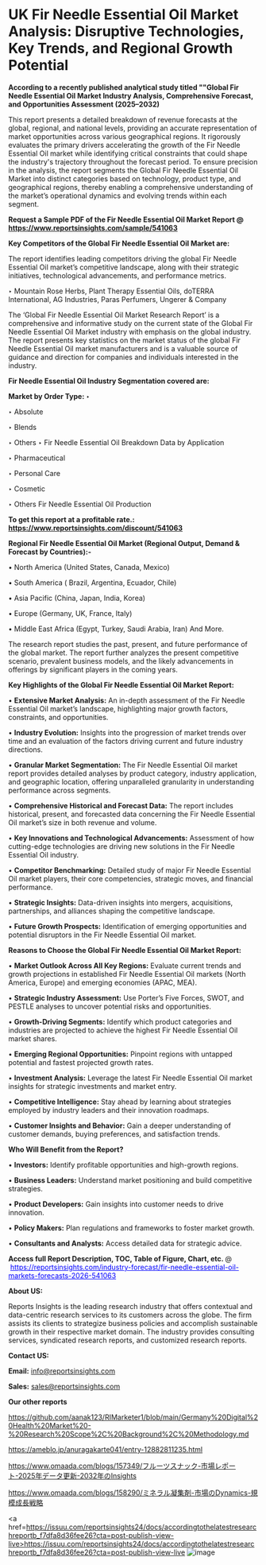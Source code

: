 # UK Fir Needle Essential Oil Market Analysis: Disruptive Technologies, Key Trends, and Regional Growth Potential

<strong>According to a recently published analytical study titled ""Global Fir Needle Essential Oil Market Industry Analysis, Comprehensive Forecast, and Opportunities Assessment (2025–2032)</strong>

This report presents a detailed breakdown of revenue forecasts at the global, regional, and national levels, providing an accurate representation of market opportunities across various geographical regions. It rigorously evaluates the primary drivers accelerating the growth of the Fir Needle Essential Oil market while identifying critical constraints that could shape the industry's trajectory throughout the forecast period. To ensure precision in the analysis, the report segments the Global Fir Needle Essential Oil Market into distinct categories based on technology, product type, and geographical regions, thereby enabling a comprehensive understanding of the market’s operational dynamics and evolving trends within each segment.

<strong>Request a Sample PDF of the Fir Needle Essential Oil Market Report </strong><strong>@<a href=https://www.reportsinsights.com/sample/541063 style=color:#0000ff;> https://www.reportsinsights.com/sample/541063</a></strong></font>

<strong>Key Competitors of the Global Fir Needle Essential Oil Market are:</strong>

The report identifies leading competitors driving the global Fir Needle Essential Oil market’s competitive landscape, along with their strategic initiatives, technological advancements, and performance metrics.

‣ Mountain Rose Herbs, Plant Therapy Essential Oils, doTERRA International, AG Industries, Paras Perfumers, Ungerer & Company

The ‘Global Fir Needle Essential Oil Market Research Report’ is a comprehensive and informative study on the current state of the Global Fir Needle Essential Oil Market industry with emphasis on the global industry. The report presents key statistics on the market status of the global Fir Needle Essential Oil market manufacturers and is a valuable source of guidance and direction for companies and individuals interested in the industry.

<strong>Fir Needle Essential Oil Industry Segmentation covered are:</strong>

<strong>Market by Order Type: </strong>
‣ 

‣ Absolute

‣ Blends

‣ Others
‣ Fir Needle Essential Oil Breakdown Data by Application

‣ Pharmaceutical

‣ Personal Care

‣ Cosmetic

‣ Others
Fir Needle Essential Oil Production

<strong>To get this report at a profitable rate.: <a href=https://www.reportsinsights.com/discount/541063 style=color:#0000ff;>https://www.reportsinsights.com/discount/541063</a></strong></font>

<strong>Regional Fir Needle Essential Oil Market (Regional Output, Demand &amp; Forecast by Countries):-</strong>

• North America (United States, Canada, Mexico)

• South America ( Brazil, Argentina, Ecuador, Chile)

• Asia Pacific (China, Japan, India, Korea)

• Europe (Germany, UK, France, Italy)

• Middle East Africa (Egypt, Turkey, Saudi Arabia, Iran) And More.

The research report studies the past, present, and future performance of the global market. The report further analyzes the present competitive scenario, prevalent business models, and the likely advancements in offerings by significant players in the coming years.

<strong>Key Highlights of the Global Fir Needle Essential Oil Market Report:</strong>

• <strong>Extensive Market Analysis:</strong> An in-depth assessment of the Fir Needle Essential Oil market’s landscape, highlighting major growth factors, constraints, and opportunities.

• <strong>Industry Evolution:</strong> Insights into the progression of market trends over time and an evaluation of the factors driving current and future industry directions.

• <strong>Granular Market Segmentation:</strong> The Fir Needle Essential Oil market report provides detailed analyses by product category, industry application, and geographic location, offering unparalleled granularity in understanding performance across segments.

• <strong>Comprehensive Historical and Forecast Data:</strong> The report includes historical, present, and forecasted data concerning the Fir Needle Essential Oil market’s size in both revenue and volume.

• <strong>Key Innovations and Technological Advancements:</strong> Assessment of how cutting-edge technologies are driving new solutions in the Fir Needle Essential Oil industry.

• <strong>Competitor Benchmarking:</strong> Detailed study of major Fir Needle Essential Oil market players, their core competencies, strategic moves, and financial performance.

• <strong>Strategic Insights:</strong> Data-driven insights into mergers, acquisitions, partnerships, and alliances shaping the competitive landscape.

• <strong>Future Growth Prospects:</strong> Identification of emerging opportunities and potential disruptors in the Fir Needle Essential Oil market.

<strong>Reasons to Choose the Global Fir Needle Essential Oil Market Report:</strong>

• <strong>Market Outlook Across All Key Regions:</strong> Evaluate current trends and growth projections in established Fir Needle Essential Oil markets (North America, Europe) and emerging economies (APAC, MEA).

• <strong>Strategic Industry Assessment:</strong> Use Porter’s Five Forces, SWOT, and PESTLE analyses to uncover potential risks and opportunities.

• <strong>Growth-Driving Segments:</strong> Identify which product categories and industries are projected to achieve the highest Fir Needle Essential Oil market shares.

• <strong>Emerging Regional Opportunities:</strong> Pinpoint regions with untapped potential and fastest projected growth rates.

• <strong>Investment Analysis:</strong> Leverage the latest Fir Needle Essential Oil market insights for strategic investments and market entry.

• <strong>Competitive Intelligence:</strong> Stay ahead by learning about strategies employed by industry leaders and their innovation roadmaps.

• <strong>Customer Insights and Behavior:</strong> Gain a deeper understanding of customer demands, buying preferences, and satisfaction trends.

<strong>Who Will Benefit from the Report?</strong>

• <strong>Investors:</strong> Identify profitable opportunities and high-growth regions.

• <strong>Business Leaders:</strong> Understand market positioning and build competitive strategies.

• <strong>Product Developers:</strong> Gain insights into customer needs to drive innovation.

• <strong>Policy Makers:</strong> Plan regulations and frameworks to foster market growth.

• <strong>Consultants and Analysts:</strong> Access detailed data for strategic advice.
</ul>
<strong>Access full Report Description, TOC, Table of Figure, Chart, etc. </strong>@  <a href=https://reportsinsights.com/industry-forecast/fir-needle-essential-oil-markets-forecasts-2026-541063 style=color:#0000ff;>https://reportsinsights.com/industry-forecast/fir-needle-essential-oil-markets-forecasts-2026-541063</a></font>

<strong><strong>About US</strong>:</strong>

Reports Insights is the leading research industry that offers contextual and data-centric research services to its customers across the globe. The firm assists its clients to strategize business policies and accomplish sustainable growth in their respective market domain. The industry provides consulting services, syndicated research reports, and customized research reports.

<strong>Contact US:</strong>

<p class=""""><b>Email:</b> <a href=mailto:info@reportsinsights.com>info@reportsinsights.com</a></p>
<p class=""""><b>Sales:</b> <a href=mailto:sales@reportsinsights.com>sales@reportsinsights.com</a></p>

<strong>Our other reports</strong>

<a href=https://github.com/aanak123/RIMarketer1/blob/main/Germany%20Digital%20Health%20Market%20-%20Research%20Scope%2C%20Background%2C%20Methodology.md>https://github.com/aanak123/RIMarketer1/blob/main/Germany%20Digital%20Health%20Market%20-%20Research%20Scope%2C%20Background%2C%20Methodology.md</a>

<a href=https://ameblo.jp/anuragakarte041/entry-12882811235.html>https://ameblo.jp/anuragakarte041/entry-12882811235.html</a>

<a href=https://www.omaada.com/blogs/157349/フルーツスナック-市場レポート-2025年データ更新-2032年のInsights>https://www.omaada.com/blogs/157349/フルーツスナック-市場レポート-2025年データ更新-2032年のInsights</a>

<a href=https://www.omaada.com/blogs/158290/ミネラル凝集剤-市場のDynamics-規模成長戦略>https://www.omaada.com/blogs/158290/ミネラル凝集剤-市場のDynamics-規模成長戦略</a>

<a href=https://issuu.com/reportsinsights24/docs/accordingtothelatestresearchreportb_f7dfa8d36fee26?cta=post-publish-view-live>https://issuu.com/reportsinsights24/docs/accordingtothelatestresearchreportb_f7dfa8d36fee26?cta=post-publish-view-live</a>
![image](https://github.com/user-attachments/assets/87ff25c5-3277-456d-8ac9-4ad388d1d138)
